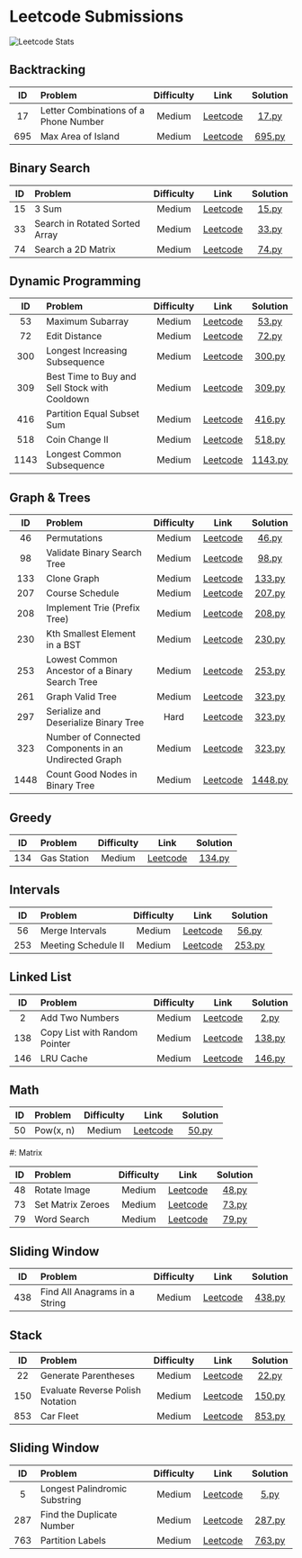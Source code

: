 # Leetcode Submissions

![Leetcode Stats](https://leetcard.jacoblin.cool/mahanthathreyee?ext=heatmap)

## Backtracking

| ID  | Problem                               | Difficulty |                                       Link                                       |            Solution             |
| :-: | :------------------------------------ | :--------: | :------------------------------------------------------------------------------: | :-----------------------------: |
| 17  | Letter Combinations of a Phone Number |   Medium   | [Leetcode](https://leetcode.com/problems/letter-combinations-of-a-phone-number/) |  [17.py](./Backtracking/17.py)  |
| 695 | Max Area of Island                    |   Medium   |          [Leetcode](https://leetcode.com/problems/max-area-of-island/)           | [695.py](./Backtracking/695.py) |

## Binary Search

| ID  | Problem                        | Difficulty |                                   Link                                    |             Solution             |
| :-: | :----------------------------- | :--------: | :-----------------------------------------------------------------------: | :------------------------------: |
| 15  | 3 Sum                          |   Medium   |              [Leetcode](https://leetcode.com/problems/3sum/)              | [15.py](./Binary%20Search/15.py) |
| 33  | Search in Rotated Sorted Array |   Medium   | [Leetcode](https://leetcode.com/problems/search-in-rotated-sorted-array/) | [33.py](./Binary%20Search/33.py) |
| 74  | Search a 2D Matrix             |   Medium   |       [Leetcode](https://leetcode.com/problems/search-a-2d-matrix/)       | [74.py](./Binary%20Search/74.py) |

## Dynamic Programming

|  ID  | Problem                                       | Difficulty |                                           Link                                           |                  Solution                  |
| :--: | :-------------------------------------------- | :--------: | :--------------------------------------------------------------------------------------: | :----------------------------------------: |
|  53  | Maximum Subarray                              |   Medium   |               [Leetcode](https://leetcode.com/problems/maximum-subarray/)                |   [53.py](./Dynamic%20Programming/53.py)   |
|  72  | Edit Distance                                 |   Medium   |                 [Leetcode](https://leetcode.com/problems/edit-distance/)                 |   [72.py](./Dynamic%20Programming/72.py)   |
| 300  | Longest Increasing Subsequence                |   Medium   |        [Leetcode](https://leetcode.com/problems/longest-increasing-subsequence/)         |  [300.py](./Dynamic%20Programming/300.py)  |
| 309  | Best Time to Buy and Sell Stock with Cooldown |   Medium   | [Leetcode](https://leetcode.com/problems/best-time-to-buy-and-sell-stock-with-cooldown/) |  [309.py](./Dynamic%20Programming/309.py)  |
| 416  | Partition Equal Subset Sum                    |   Medium   |          [Leetcode](https://leetcode.com/problems/partition-equal-subset-sum/)           |  [416.py](./Dynamic%20Programming/416.py)  |
| 518  | Coin Change II                                |   Medium   |                [Leetcode](https://leetcode.com/problems/coin-change-ii/)                 |  [518.py](./Dynamic%20Programming/518.py)  |
| 1143 | Longest Common Subsequence                    |   Medium   |          [Leetcode](https://leetcode.com/problems/longest-common-subsequence/)           | [1143.py](./Dynamic%20Programming/1143.py) |

## Graph & Trees

|  ID  | Problem                                               | Difficulty |                                               Link                                               |                Solution                |
| :--: | :---------------------------------------------------- | :--------: | :----------------------------------------------------------------------------------------------: | :------------------------------------: |
|  46  | Permutations                                          |   Medium   |                     [Leetcode](https://leetcode.com/problems/permutations/)                      |   [46.py](./Graph%20&%20Trees/46.py)   |
|  98  | Validate Binary Search Tree                           |   Medium   |              [Leetcode](https://leetcode.com/problems/validate-binary-search-tree/)              |   [98.py](./Graph%20&%20Trees/98.py)   |
| 133  | Clone Graph                                           |   Medium   |                      [Leetcode](https://leetcode.com/problems/clone-graph/)                      |  [133.py](./Graph%20&%20Trees/133.py)  |
| 207  | Course Schedule                                       |   Medium   |                    [Leetcode](https://leetcode.com/problems/course-schedule/)                    |  [207.py](./Graph%20&%20Trees/207.py)  |
| 208  | Implement Trie (Prefix Tree)                          |   Medium   |              [Leetcode](https://leetcode.com/problems/implement-trie-prefix-tree/)               |  [208.py](./Graph%20&%20Trees/208.py)  |
| 230  | Kth Smallest Element in a BST                         |   Medium   |             [Leetcode](https://leetcode.com/problems/kth-smallest-element-in-a-bst/)             |  [230.py](./Graph%20&%20Trees/230.py)  |
| 253  | Lowest Common Ancestor of a Binary Search Tree        |   Medium   |    [Leetcode](https://leetcode.com/problems/lowest-common-ancestor-of-a-binary-search-tree/)     |  [253.py](./Graph%20&%20Trees/253.py)  |
| 261  | Graph Valid Tree                                      |   Medium   |                   [Leetcode](https://leetcode.com/problems/graph-valid-tree/)                    |  [323.py](./Graph%20&%20Trees/261.py)  |
| 297  | Serialize and Deserialize Binary Tree                 |    Hard    |         [Leetcode](https://leetcode.com/problems/serialize-and-deserialize-binary-tree/)         |  [323.py](./Graph%20&%20Trees/297.py)  |
| 323  | Number of Connected Components in an Undirected Graph |   Medium   | [Leetcode](https://leetcode.com/problems/number-of-connected-components-in-an-undirected-graph/) |  [323.py](./Graph%20&%20Trees/323.py)  |
| 1448 | Count Good Nodes in Binary Tree                       |   Medium   |            [Leetcode](https://leetcode.com/problems/count-good-nodes-in-binary-tree/)            | [1448.py](./Graph%20&%20Trees/1448.py) |

## Greedy

| ID  | Problem     | Difficulty |                          Link                          |         Solution          |
| :-: | :---------- | :--------: | :----------------------------------------------------: | :-----------------------: |
| 134 | Gas Station |   Medium   | [Leetcode](https://leetcode.com/problems/gas-station/) | [134.py](./Greedy/134.py) |

## Intervals

| ID  | Problem             | Difficulty |                            Link                             |           Solution           |
| :-: | :------------------ | :--------: | :---------------------------------------------------------: | :--------------------------: |
| 56  | Merge Intervals     |   Medium   | [Leetcode](https://leetcode.com/problems/merge-intervals/)  |  [56.py](./Intervals/56.py)  |
| 253 | Meeting Schedule II |   Medium   | [Leetcode](https://leetcode.com/problems/meeting-rooms-ii/) | [253.py](./Intervals/253.py) |

## Linked List

| ID  | Problem                       | Difficulty |                                   Link                                   |             Solution             |
| :-: | :---------------------------- | :--------: | :----------------------------------------------------------------------: | :------------------------------: |
|  2  | Add Two Numbers               |   Medium   |        [Leetcode](https://leetcode.com/problems/add-two-numbers/)        |   [2.py](./Linked%20List/2.py)   |
| 138 | Copy List with Random Pointer |   Medium   | [Leetcode](https://leetcode.com/problems/copy-list-with-random-pointer/) | [138.py](./Linked%20List/138.py) |
| 146 | LRU Cache                     |   Medium   |           [Leetcode](https://leetcode.com/problems/lru-cache/)           | [146.py](./Linked%20List/146.py) |

## Math

| ID  | Problem   | Difficulty |                       Link                        |       Solution        |
| :-: | :-------- | :--------: | :-----------------------------------------------: | :-------------------: |
| 50  | Pow(x, n) |   Medium   | [Leetcode](https://leetcode.com/problems/powx-n/) | [50.py](./Math/50.py) |

#: Matrix

| ID  | Problem           | Difficulty |                             Link                             |        Solution         |
| :-: | :---------------- | :--------: | :----------------------------------------------------------: | :---------------------: |
| 48  | Rotate Image      |   Medium   |   [Leetcode](https://leetcode.com/problems/rotate-image/)    | [48.py](./Matrix/48.py) |
| 73  | Set Matrix Zeroes |   Medium   | [Leetcode](https://leetcode.com/problems/set-matrix-zeroes/) | [73.py](./Matrix/73.py) |
| 79  | Word Search       |   Medium   |    [Leetcode](https://leetcode.com/problems/word-search/)    | [79.py](./Matrix/79.py) |

## Sliding Window

| ID  | Problem                       | Difficulty |                                   Link                                   |              Solution               |
| :-: | :---------------------------- | :--------: | :----------------------------------------------------------------------: | :---------------------------------: |
| 438 | Find All Anagrams in a String |   Medium   | [Leetcode](https://leetcode.com/problems/find-all-anagrams-in-a-string/) | [438.py](./Sliding%20Window/438.py) |

## Stack

| ID  | Problem                          | Difficulty |                                    Link                                     |         Solution         |
| :-: | :------------------------------- | :--------: | :-------------------------------------------------------------------------: | :----------------------: |
| 22  | Generate Parentheses             |   Medium   |       [Leetcode](https://leetcode.com/problems/generate-parentheses/)       |  [22.py](./Stack/22.py)  |
| 150 | Evaluate Reverse Polish Notation |   Medium   | [Leetcode](https://leetcode.com/problems/evaluate-reverse-polish-notation/) | [150.py](./Stack/150.py) |
| 853 | Car Fleet                        |   Medium   |            [Leetcode](https://leetcode.com/problems/car-fleet/)             | [853.py](./Stack/853.py) |

## Sliding Window

| ID  | Problem                       | Difficulty |                                   Link                                   |             Solution              |
| :-: | :---------------------------- | :--------: | :----------------------------------------------------------------------: | :-------------------------------: |
|  5  | Longest Palindromic Substring |   Medium   | [Leetcode](https://leetcode.com/problems/longest-palindromic-substring/) |   [5.py](./Two%20Pointers/5.py)   |
| 287 | Find the Duplicate Number     |   Medium   |   [Leetcode](https://leetcode.com/problems/find-the-duplicate-number/)   | [287.py](./Two%20Pointers/287.py) |
| 763 | Partition Labels              |   Medium   |       [Leetcode](https://leetcode.com/problems/partition-labels/)        | [763.py](./Two%20Pointers/763.py) |

